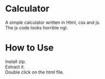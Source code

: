 # Calculator
A simple calculator written in Html, css and js.  
The js code looks horrible ngl.

# How to Use
Install zip.  
Extract it.  
Double click on the html file.  
